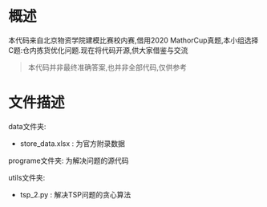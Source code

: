 # 概述

本代码来自北京物资学院建模比赛校内赛,借用2020 MathorCup真题,本小组选择C题:仓内拣货优化问题.现在将代码开源,供大家借鉴与交流

> 本代码并非最终准确答案,也并非全部代码,仅供参考

# 文件描述

data文件夹:
- store_data.xlsx : 为官方附录数据

programe文件夹: 为解决问题的源代码

utils文件夹:
- tsp_2.py : 解决TSP问题的贪心算法

